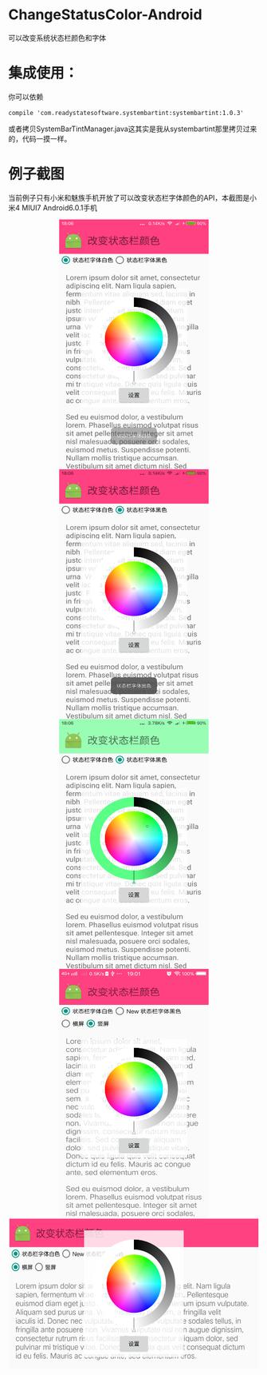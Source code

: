 # ChangeStatusColor-Android
可以改变系统状态栏颜色和字体  

# 集成使用：
你可以依赖
```
compile 'com.readystatesoftware.systembartint:systembartint:1.0.3'
```
或者拷贝SystemBarTintManager.java这其实是我从systembartint那里拷贝过来的，代码一摸一样。  

# 例子截图
当前例子只有小米和魅族手机开放了可以改变状态栏字体颜色的API，本截图是小米4 MIUI7 Android6.0.1手机  
<div align="center">
<img src="https://github.com/DyncKathline/ChangeStatusColor-Android/blob/master/screenshots/1.png" width = "300" height = "500" alt="图片1" align=center />
<img src="https://github.com/DyncKathline/ChangeStatusColor-Android/blob/master/screenshots/2.png" width = "300" height = "500" alt="图片2" align=center />
</div>
<div align="center">
<img src="https://github.com/DyncKathline/ChangeStatusColor-Android/blob/master/screenshots/3.png" width = "300" height = "500" alt="图片3" align=center />
</div>
<div align="center">
<img src="https://github.com/DyncKathline/ChangeStatusColor-Android/blob/master/screenshots/4.jpg" width = "300" height = "500" alt="图片4" align=center />
<div align="center">
<img src="https://github.com/DyncKathline/ChangeStatusColor-Android/blob/master/screenshots/5.jpg" width = "500" height = "300" alt="图片5" align=center />


